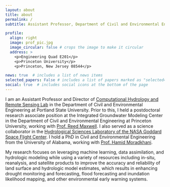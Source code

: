 ```yaml
---
layout: about
title: about
permalink: /
subtitle: Assistant Professor, Department of Civil and Environmental Engineering, Portland State University (PSU).

profile:
  align: right
  image: prof_pic.jpg
  image_circular: false # crops the image to make it circular
  address: >
    <p>Engineering Quad E201</p>
    <p>Princeton University</p>
    <p>Princeton, New Jersey 08544</p>

news: true  # includes a list of news items
selected_papers: False # includes a list of papers marked as "selected={true}"
social: true  # includes social icons at the bottom of the page
---
```


I am an Assistant Professor and Director of [Computational Hydrology and Remote Sensing Lab](xx) in the Department of Civil and Environmental Engineering at Portland State University. Prior to this, I held a postdoctoral research associate position at the Integrated Groundwater Modeling Center in the Department of Civil and Environmental Engineering at Princeton University, working with [Prof. Reed Maxwell](http://maxwell.princeton.edu). I also served as a science collaborator in the [Hydrological Sciences Laboratory of the NASA Goddard Space Flight Center](https://science.gsfc.nasa.gov/sed/bio/108710/). I hold a PhD in Civil and Environmental Engineering from the University of Alabama, working with [Prof. Hamid Moradkhani](https://moradkhani.ua.edu).

My research focuses on leveraging machine learning, data assimilation, and hydrologic modeling while using a variety of resources including in-situ, reanalysis, and satellite products to improve the accuracy and reliability of land surface and hydrologic model estimates, which results in enhancing drought monitoring and forecasting, flood forecasting and inundation likelihood mapping, and other environmental early warning systems.